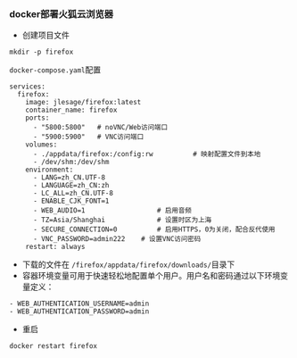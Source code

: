 ### docker部署火狐云浏览器
- 创建项目文件
```
mkdir -p firefox
```
`docker-compose.yaml`配置

```
services:
  firefox:
    image: jlesage/firefox:latest
    container_name: firefox
    ports:
      - "5800:5800"   # noVNC/Web访问端口
      - "5900:5900"   # VNC访问端口
    volumes:
      - ./appdata/firefox:/config:rw          # 映射配置文件到本地
      - /dev/shm:/dev/shm
    environment:
      - LANG=zh_CN.UTF-8
      - LANGUAGE=zh_CN:zh
      - LC_ALL=zh_CN.UTF-8
      - ENABLE_CJK_FONT=1
      - WEB_AUDIO=1                  # 启用音频
      - TZ=Asia/Shanghai             # 设置时区为上海
      - SECURE_CONNECTION=0          # 启用HTTPS，0为关闭，配合反代使用
      - VNC_PASSWORD=admin222    # 设置VNC访问密码
    restart: always
```
- 下载的文件在 `/firefox/appdata/firefox/downloads/`目录下
- 容器环境变量可用于快速轻松地配置单个用户。用户名和密码通过以下环境变量定义：
```
- WEB_AUTHENTICATION_USERNAME=admin
- WEB_AUTHENTICATION_PASSWORD=admin
```

- 重启
```
docker restart firefox
```
